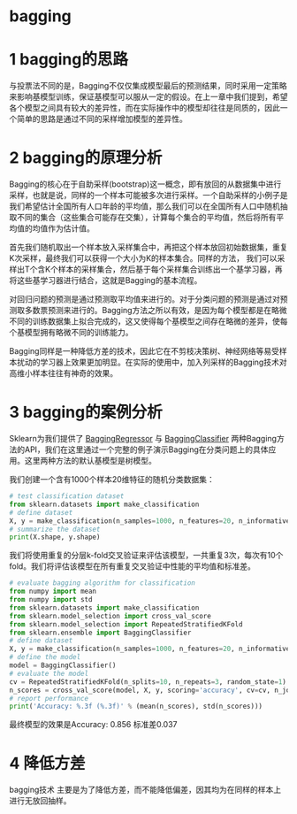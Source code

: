 # bagging

# 1 bagging的思路

与投票法不同的是，Bagging不仅仅集成模型最后的预测结果，同时采用一定策略来影响基模型训练，保证基模型可以服从一定的假设。在上一章中我们提到，希望各个模型之间具有较大的差异性，而在实际操作中的模型却往往是同质的，因此一个简单的思路是通过不同的采样增加模型的差异性。



# 2 bagging的原理分析

Bagging的核心在于自助采样(bootstrap)这一概念，即有放回的从数据集中进行采样，也就是说，同样的一个样本可能被多次进行采样。一个自助采样的小例子是我们希望估计全国所有人口年龄的平均值，那么我们可以在全国所有人口中随机抽取不同的集合（这些集合可能存在交集），计算每个集合的平均值，然后将所有平均值的均值作为估计值。

首先我们随机取出一个样本放入采样集合中，再把这个样本放回初始数据集，重复K次采样，最终我们可以获得一个大小为K的样本集合。同样的方法， 我们可以采样出T个含K个样本的采样集合，然后基于每个采样集合训练出一个基学习器，再将这些基学习器进行结合，这就是Bagging的基本流程。

对回归问题的预测是通过预测取平均值来进行的。对于分类问题的预测是通过对预测取多数票预测来进行的。Bagging方法之所以有效，是因为每个模型都是在略微不同的训练数据集上拟合完成的，这又使得每个基模型之间存在略微的差异，使每个基模型拥有略微不同的训练能力。

Bagging同样是一种降低方差的技术，因此它在不剪枝决策树、神经网络等易受样本扰动的学习器上效果更加明显。在实际的使用中，加入列采样的Bagging技术对高维小样本往往有神奇的效果。



# 3 bagging的案例分析

Sklearn为我们提供了 [BaggingRegressor](https://scikit-learn.org/stable/modules/generated/sklearn.ensemble.BaggingRegressor.html) 与 [BaggingClassifier](https://scikit-learn.org/stable/modules/generated/sklearn.ensemble.BaggingClassifier.html) 两种Bagging方法的API，我们在这里通过一个完整的例子演示Bagging在分类问题上的具体应用。这里两种方法的默认基模型是树模型。

我们创建一个含有1000个样本20维特征的随机分类数据集：

```python
# test classification dataset
from sklearn.datasets import make_classification
# define dataset
X, y = make_classification(n_samples=1000, n_features=20, n_informative=15, n_redundant=5, random_state=5)
# summarize the dataset
print(X.shape, y.shape)
```

我们将使用重复的分层k-fold交叉验证来评估该模型，一共重复3次，每次有10个fold。我们将评估该模型在所有重复交叉验证中性能的平均值和标准差。

```python
# evaluate bagging algorithm for classification
from numpy import mean
from numpy import std
from sklearn.datasets import make_classification
from sklearn.model_selection import cross_val_score
from sklearn.model_selection import RepeatedStratifiedKFold
from sklearn.ensemble import BaggingClassifier
# define dataset
X, y = make_classification(n_samples=1000, n_features=20, n_informative=15, n_redundant=5, random_state=5)
# define the model
model = BaggingClassifier()
# evaluate the model
cv = RepeatedStratifiedKFold(n_splits=10, n_repeats=3, random_state=1)
n_scores = cross_val_score(model, X, y, scoring='accuracy', cv=cv, n_jobs=-1, error_score='raise')
# report performance
print('Accuracy: %.3f (%.3f)' % (mean(n_scores), std(n_scores)))
```

最终模型的效果是Accuracy: 0.856 标准差0.037



# 4 降低方差

bagging技术 主要是为了降低方差，而不能降低偏差，因其均为在同样的样本上进行无放回抽样。